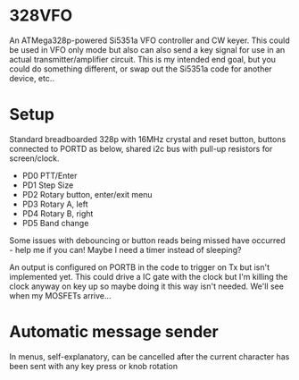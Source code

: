 # 328VFO
An ATMega328p-powered Si5351a VFO controller and CW keyer. This could be used in VFO only mode but also can also send a key signal for use in an actual transmitter/amplifier circuit. This is my intended end goal, but you could do something different, or swap out the Si5351a code for another device, etc..

# Setup

Standard breadboarded 328p with 16MHz crystal and reset button, buttons connected to PORTD as below, shared i2c bus with pull-up resistors for screen/clock.

* PD0 PTT/Enter
* PD1 Step Size
* PD2 Rotary button, enter/exit menu
* PD3 Rotary A, left
* PD4 Rotary B, right
* PD5 Band change

Some issues with debouncing or button reads being missed have occurred - help me if you can! Maybe I need a timer instead of sleeping?

An output is configured on PORTB in the code to trigger on Tx but isn't implemented yet. This could drive a IC gate with the clock but I'm killing the clock anyway on key up so maybe doing it this way isn't needed. We'll see when my MOSFETs arrive...

# Automatic message sender

In menus, self-explanatory, can be cancelled after the current character has been sent with any key press or knob rotation
